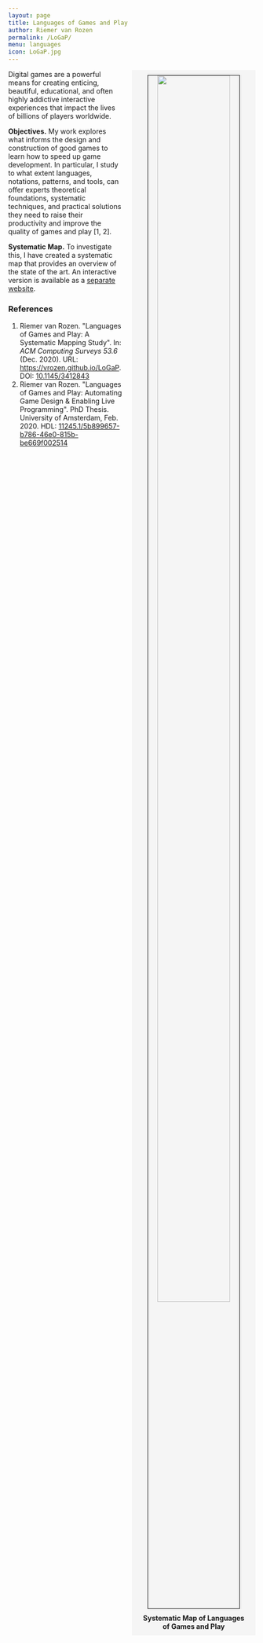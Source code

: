 ```yaml
---
layout: page
title: Languages of Games and Play
author: Riemer van Rozen
permalink: /LoGaP/
menu: languages
icon: LoGaP.jpg
---
```

<div style="float: right; width: 50%; padding-left: 20px; padding-bottom: 20px;">
<div style="text-align: center; background-color: whitesmoke; font-weight: bold; padding: 10px;">
<img src="{{ site.url }}/assets/LoGaP_map.jpg" style="width:80%; border: black solid 1px;">
<div style="height:10px; width: 100%"></div>
Systematic Map of Languages<br>of Games and Play
</div>
</div>
Digital games are a powerful means for creating enticing, beautiful, educational, and often highly addictive interactive experiences that impact the lives of billions of players worldwide.

**Objectives.**
My work explores what informs the design and construction of good games to learn how to speed up game development. In particular, I study to what extent languages, notations, patterns, and tools, can offer experts theoretical foundations, systematic techniques, and practical solutions they need to raise their productivity and improve the quality of games and play [1, 2].

**Systematic Map.**
To investigate this, I have created a systematic map that provides an overview of the state of the art.
An interactive version is available as a <a target="blank" href="/assets/LoGaP/index.html">separate website</a>.

### References
1. Riemer van Rozen. "Languages of Games and Play: A Systematic Mapping Study". In: *ACM Computing Surveys 53.6* (Dec. 2020).
URL: <a href= "/LoGaP/">https://vrozen.github.io/LoGaP</a>.
DOI: [10.1145/3412843](https://doi.org/10.1145/3412843)
2. Riemer van Rozen. "Languages of Games and Play: Automating Game Design & Enabling Live Programming". PhD Thesis. University of Amsterdam, Feb. 2020. HDL: 
<a href="https://hdl.handle.net/11245.1/5b899657-b786-46e0-815b-be669f002514">11245.1/5b899657-b786-46e0-815b-be669f002514</a>